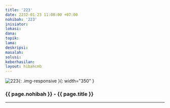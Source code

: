 ```yaml
---
title: '223'
date: 2232-01-23 11:08:00 +07:00
nohibah: '223'
inisiator: 
lokasi: 
dana: 
topik: 
lama: 
deskripsi: 
masalah: 
solusi: 
keberhasilan: 
layout: hibahcmb
---
```


![223](/static/img/hibahcmb/223.png){: .img-responsive }{: width="350" }

### {{ page.nohibah }} - {{ page.title }}

---
